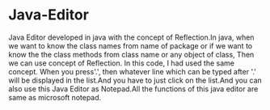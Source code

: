 # Java-Editor
Java Editor developed in java with the concept of Reflection.In java, when we want to know the class names from name of package or if we want to know the the class methods from class name or any object of class, Then we can use concept of Reflection.
In this code, I had used the same concept. When you press'.', then whatever line which can be typed after '.' will be displayed in the list.And you have to just click on the list.And you can also use this Java Editor as Notepad.All the functions of this java editor are same as microsoft notepad.
